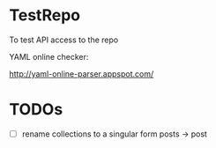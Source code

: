 # TestRepo
To test API access to the repo

YAML online checker:

http://yaml-online-parser.appspot.com/

# TODOs

* [ ] rename collections to a singular form posts -> post
